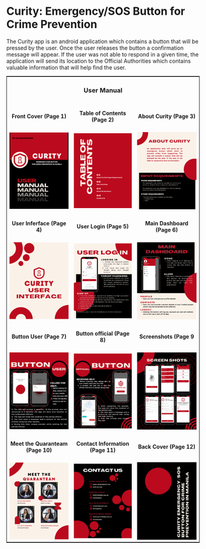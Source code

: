 # Curity: Emergency/SOS Button for Crime Prevention

<p>The Curity app is an android application which contains a button that will be pressed by the user. Once the user releases the button a confirmation message will appear. If the user was not able to respond in a given time, the application will send its location to the Official Authorities which contains valuable information that will help find the user. </p>

<table style="border:1px solid black;margin-left:auto;margin-right:auto;">
  <tr>
    <td align="center" colspan="3"><h3>User Manual</h3></td>
  </tr>
  
  <tr>
    <td align="center"><h4>Front Cover (Page 1)</h4></td>
    <td align="center"><h4>Table of Contents (Page 2)</h4></td>
    <td align="center"><h4>About Curity (Page 3)</h4></td>
  </tr>
  <tr>
    <td><img src="https://github.com/jinroar/Curity/blob/main/UserManual/FrontCover.png" width="350"></td>
    <td><img src="https://github.com/jinroar/Curity/blob/main/UserManual/2.png" width="350"></td>
    <td><img src="https://github.com/jinroar/Curity/blob/main/UserManual/3.png" width="350"></td>
  </tr>
  
  <tr>
    <td align="center"><h4>User Inferface (Page 4)</h4></td>
    <td align="center"><h4>User Login (Page 5)</h4></td>
    <td align="center"><h4>Main Dashboard (Page 6)</h4></td>
  </tr>
  <tr>
    <td><img src="https://github.com/jinroar/Curity/blob/main/UserManual/4.png" width="350"></td>
    <td><img src="https://github.com/jinroar/Curity/blob/main/UserManual/5.png" width="350"></td>
    <td><img src="https://github.com/jinroar/Curity/blob/main/UserManual/6.png" width="350"></td>
  </tr>
  
  <tr>
    <td align="center"><h4>Button User (Page 7)</h4></td>
    <td align="center"><h4>Button official (Page 8)</h4></td>
    <td align="center"><h4>Screenshots (Page 9</h4></td>
  </tr>
  <tr>
    <td><img src="https://github.com/jinroar/Curity/blob/main/UserManual/7.png" width="350"></td>
    <td><img src="https://github.com/jinroar/Curity/blob/main/UserManual/8.png" width="350"></td>
    <td><img src="https://github.com/jinroar/Curity/blob/main/UserManual/9.png" width="350"></td>
  </tr>
  
  <tr>
    <td align="center"><h4>Meet the Quaranteam (Page 10)</h4></td>
    <td align="center"><h4>Contact Information (Page 11)</h4></td>
    <td align="center"><h4>Back Cover (Page 12)</h4></td>
  </tr>
  <tr>
    <td><img src="https://github.com/jinroar/Curity/blob/main/UserManual/10.png" width="350"></td>
    <td><img src="https://github.com/jinroar/Curity/blob/main/UserManual/11.png" width="350"></td>
    <td><img src="https://github.com/jinroar/Curity/blob/main/UserManual/BackCover.png" width="350"></td>
  </tr>
</table>

